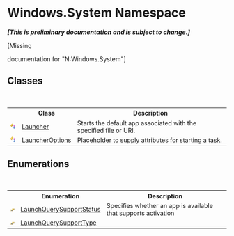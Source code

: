 # Windows.System Namespace
 _**\[This is preliminary documentation and is subject to change.\]**_

\[Missing <summary> documentation for "N:Windows.System"\]


## Classes
&nbsp;<table><tr><th></th><th>Class</th><th>Description</th></tr><tr><td>![Public class](media/pubclass.gif "Public class")</td><td><a href="T_Windows_System_Launcher">Launcher</a></td><td>
Starts the default app associated with the specified file or URI.</td></tr><tr><td>![Public class](media/pubclass.gif "Public class")</td><td><a href="T_Windows_System_LauncherOptions">LauncherOptions</a></td><td>
Placeholder to supply attributes for starting a task.</td></tr></table>

## Enumerations
&nbsp;<table><tr><th></th><th>Enumeration</th><th>Description</th></tr><tr><td>![Public enumeration](media/pubenumeration.gif "Public enumeration")</td><td><a href="T_Windows_System_LaunchQuerySupportStatus">LaunchQuerySupportStatus</a></td><td>
Specifies whether an app is available that supports activation</td></tr><tr><td>![Public enumeration](media/pubenumeration.gif "Public enumeration")</td><td><a href="T_Windows_System_LaunchQuerySupportType">LaunchQuerySupportType</a></td><td /></tr></table>&nbsp;

